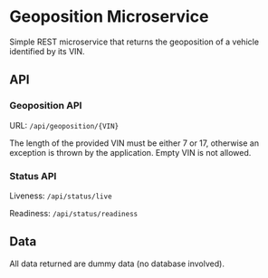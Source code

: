 # Geoposition Microservice

Simple REST microservice that returns the geoposition of a vehicle identified by its VIN.

## API

### Geoposition API

URL: `/api/geoposition/{VIN}`

The length of the provided VIN must be either 7 or 17, otherwise an exception is thrown by the application. Empty VIN is not allowed.

### Status API

Liveness: `/api/status/live`

Readiness: `/api/status/readiness`

## Data

All data returned are dummy data (no database involved).
